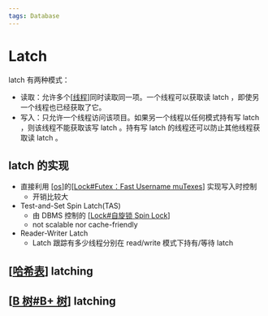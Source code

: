 ```yaml
---
tags: Database
---
```

# Latch

latch 有两种模式：

- 读取：允许多个[[线程]]同时读取同一项。一个线程可以获取读 latch ，即使另一个线程也已经获取了它。
- 写入：只允许一个线程访问该项目。如果另一个线程以任何模式持有写 latch ，则该线程不能获取该写 latch 。持有写 latch 的线程还可以防止其他线程获取读 latch 。

## latch 的实现

- 直接利用 [[os]]的[[Lock#Futex：Fast Username muTexes]] 实现写入时控制
  - 开销比较大
- Test-and-Set Spin Latch(TAS)
  - 由 DBMS 控制的 [[Lock#自旋锁 Spin Lock]]
  - not scalable nor cache-friendly
- Reader-Writer Latch
  - Latch 跟踪有多少线程分别在 read/write  模式下持有/等待 latch

## [[哈希表]] latching

## [[B 树#B+ 树]] latching

[//begin]: # "Autogenerated link references for markdown compatibility"
[线程]: <../../operating system/并发/线程.md> "线程"
[os]: <../../operating system/os.md> "操作系统"
[Lock#Futex：Fast Username muTexes]: <../../operating system/并发/Lock.md> "Lock"
[Lock#自旋锁 Spin Lock]: <../../operating system/并发/Lock.md> "Lock"
[哈希表]: ../../algorithm/data_structure/哈希表.md "哈希表"
[B 树#B+ 树]: <../../algorithm/data_structure/B 树.md> "B 树"
[//end]: # "Autogenerated link references"
